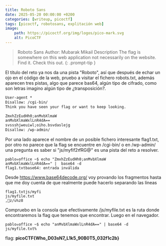 ```yaml
---
title: Roboto Sans
date: 2025-05-20 00:00:00 +0200
categories: [writeup, picoctf]
tags: [picoctf, robotosans, explitación web]     
image:
    path: https://picoctf.org/img/logos/pico-mark.svg
    alt: PicoCTF
---
```


>Roboto Sans
Author: Mubarak Mikail
Description
The flag is somewhere on this web application not necessarily on the website. Find it. Check this out.
{: .prompt-tip }


El título del reto ya nos da una pista "Roboto", así que después de echar un ojo en el código de la web, pruebo a visitar 
el fichero robots.txt, además aparecen tres pistas, algo que parece bas64, algún tipo de cifrado, como son letras imagino algún tipo de 
¿transposición?.

```html
User-agent *
Disallow: /cgi-bin/
Think you have seen your flag or want to keep looking.

ZmxhZzEudHh0;anMvbXlmaW
anMvbXlmaWxlLnR4dA==
svssshjweuiwl;oiho.bsvdaslejg
Disallow: /wp-admin/
```

Por una lado aparece el nombre de un posible fichero interesante flag1.txt, por otro no parece que la flag se encuentre en /cgi-bin/ o en /wp-admin/ una pregunta es saber si "js/myfif2זfRG@" es una pista del reto a resolver.

```
pablo☠office ~$ echo "ZmxhZzEudHh0;anMvbXlmaW
anMvbXlmaWxlLnR4dA==" |  base64 -d  
flag1.txtbase64: entrada inválida
```

Desde https://www.base64decode.org/ voy provando los fragmentos hasta que me doy cuenta de que realmente puede hacerlo separando las líneas

```
flag1.txtjs/myfi
js/myfile.txt
,z/u%z8
```

Compruebo en la consola que efectivamente /js/myfile.txt es la ruta donde encontraremos la flag que tenemos que encontrar. 
Luego en el navegador.

```
pablo☠office ~$ echo "anMvbXlmaWxlLnR4dA==" | base64 -d
js/myfile.txt% 

```

flag: **picoCTF{Who_D03sN7_L1k5_90B0T5_032f1c2b}**

